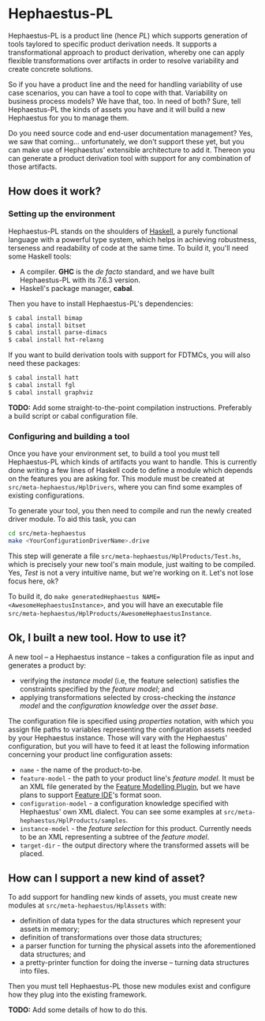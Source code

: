 Hephaestus-PL
=============

Hephaestus-PL is a product line (hence _PL_) which supports generation of tools taylored to specific product derivation needs. It supports a transformational approach to product derivation, whereby one can apply flexible transformations over artifacts in order to resolve variability and create concrete solutions.

So if you have a product line and the need for handling variability of use case scenarios, you can have a tool to cope with that. Variability on business process models? We have that, too. In need of both? Sure, tell Hephaestus-PL the kinds of assets you have and it will build a new Hephaestus for you to manage them.

Do you need source code and end-user documentation management? Yes, we saw that coming... unfortunately, we don't support these yet, but you can make use of Hephaestus' extensible architecture to add it. Thereon you can generate a product derivation tool with support for any combination of those artifacts.


How does it work?
-----------------

### Setting up the environment

Hephaestus-PL stands on the shoulders of [Haskell][haskell-lang], a purely functional language with a powerful type system, which helps in achieving robustness, terseness and readability of code at the same time. To build it, you'll need some Haskell tools:

- A compiler. **GHC** is the _de facto_ standard, and we have built Hephaestus-PL with its 7.6.3 version.
- Haskell's package manager, **cabal**.

Then you have to install Hephaestus-PL's dependencies:

```bash
$ cabal install bimap
$ cabal install bitset
$ cabal install parse-dimacs
$ cabal install hxt-relaxng
```

If you want to build derivation tools with support for FDTMCs, you will also need these packages:

```bash
$ cabal install hatt
$ cabal install fgl
$ cabal install graphviz
```

**TODO:** Add some straight-to-the-point compilation instructions. Preferably a build script or cabal configuration file.

### Configuring and building a tool

Once you have your environment set, to build a tool you must tell Hephaestus-PL which kinds of artifacts you want to handle. This is currently done writing a few lines of Haskell code to define a module which depends on the features you are asking for. This module must be created at `src/meta-hephaestus/HplDrivers`, where you can find some examples of existing configurations.

To generate your tool, you then need to compile and run the newly created driver module. To aid this task, you can

```bash
cd src/meta-hephaestus
make <YourConfigurationDriverName>.drive
```

This step will generate a file `src/meta-hephaestus/HplProducts/Test.hs`, which is precisely your new tool's main module, just waiting to be compiled. Yes, _Test_ is not a very intuitive name, but we're working on it. Let's not lose focus here, ok?

To build it, do `make generatedHephaestus NAME=<AwesomeHephaestusInstance>`, and you will have an executable file `src/meta-hephaestus/HplProducts/AwesomeHephaestusInstance`.


Ok, I built a new tool. How to use it?
--------------------------------------

A new tool &ndash; a Hephaestus instance &ndash; takes a configuration file as input and generates a product by:

- verifying the _instance model_ (i.e, the feature selection) satisfies the constraints specified by the _feature model_; and
- applying transformations selected by cross-checking the _instance model_ and the _configuration knowledge_ over the _asset base_.

The configuration file is specified using _properties_ notation, with which you assign file paths to variables representing the configuration assets needed by your Hephaestus instance. Those will vary with the Hephaestus' configuration, but you will have to feed it at least the following information concerning your product line configuration assets:

- `name` - the name of the product-to-be.
- `feature-model` - the path to your product line's _feature model_. It must be an XML file generated by the [Feature Modelling Plugin][fmp], but we have plans to support [Feature IDE][feature-ide]'s format soon.
- `configuration-model` - a configuration knowledge specified with Hephaestus' own XML dialect. You can see some examples at `src/meta-hephaestus/HplProducts/samples`.
- `instance-model` - the _feature selection_ for this product. Currently needs to be an XML representing a subtree of the _feature model_.
- `target-dir` - the output directory where the transformed assets will be placed.


How can I support a new kind of asset?
--------------------------------------

To add support for handling new kinds of assets, you must create new modules at `src/meta-hephaestus/HplAssets` with:

- definition of data types for the data structures which represent your assets in memory;
- definition of transformations over those data structures;
- a parser function for turning the physical assets into the aforementioned data structures; and
- a pretty-printer function for doing the inverse &ndash; turning data structures into files.

Then you must tell Hephaestus-PL those new modules exist and configure how they plug into the existing framework.

**TODO:** Add some details of how to do this.


[fmp]: http://gsd.uwaterloo.ca/fmp
[feature-ide]: http://wwwiti.cs.uni-magdeburg.de/iti_db/research/featureide/
[haskell-lang]: https://www.haskell.org/haskellwiki/Haskell
